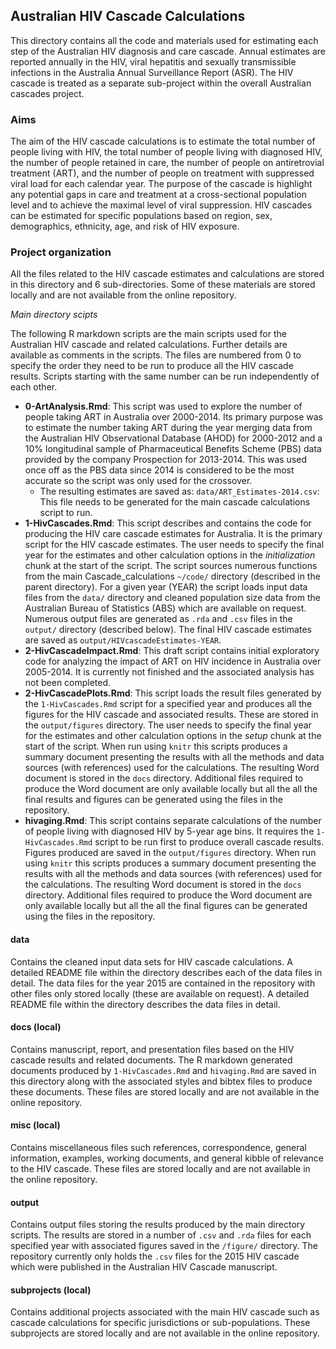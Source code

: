 ## Australian HIV Cascade Calculations ##

This directory contains all the code and materials used for estimating each step of the Australian HIV diagnosis and care cascade. Annual estimates are reported annually in the HIV, viral hepatitis and sexually transmissible infections in the Australia Annual Surveillance Report (ASR). The HIV cascade is treated as a separate sub-project within the overall Australian cascades project. 

### Aims ###

The aim of the HIV cascade calculations is to estimate the total number of people living with HIV, the total number of people living with diagnosed HIV, the number of people retained in care, the number of people on antiretrovial treatment (ART), and the number of people on treatment with suppressed viral load for each calendar year. The purpose of the cascade is highlight any potential gaps in care and treatment at a cross-sectional population level and to achieve the maximal level of viral suppression. HIV cascades can be estimated for specific populations based on region, sex, demographics, ethnicity, age, and risk of HIV exposure. 

### Project organization ###

All the files related to the HIV cascade estimates and calculations are stored in this directory and 6 sub-directories. Some of these materials are stored locally and are not available from the online repository. 

_Main directory scipts_

The following R markdown scripts are the main scripts used for the Australian HIV cascade and related calculations. Further details are available as comments in the scripts. The files are numbered from 0 to specify the order they need to be run to produce all the HIV cascade results. Scripts starting with the same number can be run independently of each other. 

- **0-ArtAnalysis.Rmd**: This script was used to explore the number of people taking ART in Australia over 2000-2014. Its primary purpose was to estimate the number taking ART during the year merging data from the Australian HIV Observational Database (AHOD) for 2000-2012 and a 10% longitudinal sample of Pharmaceutical Benefits Scheme (PBS) data provided by the company Prospection for 2013-2014. This was used once off as the PBS data since 2014 is considered to be the most accurate so the script was only used for the crossover. 
	- The resulting estimates are saved as: `data/ART_Estimates-2014.csv`: This file needs to be generated for the main cascade calculations script to run.
- **1-HivCascades.Rmd**: This script describes and contains the code for producing the HIV care 
cascade estimates for Australia. It is the primary script for the HIV cascade estimates. The user needs to specify the final year for the estimates and other calculation options in the _initialization_ chunk at the start of the script. The script sources numerous functions from the main Cascade_calculations `~/code/` directory (described in the parent directory). For a given year (YEAR) the script loads input data files from the `data/` directory and cleaned population size data from the Australian Bureau of Statistics (ABS) which are available on request. Numerous output files are generated as `.rda` and `.csv` files in the `output/` directory (described below). The final HIV cascade estimates are saved as `output/HIVcascadeEstimates-YEAR`. 
- **2-HivCascadeImpact.Rmd**: This draft script contains initial exploratory code for analyzing the impact of ART on HIV incidence in Australia over 2005-2014. It is currently not finished and the associated analysis has not been completed. 
- **2-HivCascadePlots.Rmd**: This script loads the result files generated by the `1-HivCascades.Rmd` script for a specified year and produces all the figures for the HIV cascade and associated results. These are stored in the `output/figures` directory. The user needs to specify the final year for the estimates and other calculation options in the _setup_ chunk at the start of the script. When run using `knitr` this scripts produces a summary document presenting the results with all the methods and data sources (with references) used for the calculations. The resulting Word document is stored in the `docs` directory. Additional files required to produce the Word document are only available locally but all the all the final results and figures can be generated using the files in the repository. 
- **hivaging.Rmd**: This script contains separate calculations of the number of people living with diagnosed HIV by 5-year age bins. It requires the `1-HivCascades.Rmd` script to be run first to produce overall cascade results. Figures produced are saved in the `output/figures` directory. When run using `knitr` this scripts produces a summary document presenting the results with all the methods and data sources (with references) used for the calculations. The resulting Word document is stored in the `docs` directory. Additional files required to produce the Word document are only available locally but all the all the final figures can be generated using the files in the repository.

#### data ####

Contains the cleaned input data sets for HIV cascade calculations. A detailed README file within the directory describes each of the data files in detail. The data files for the year 2015 are 
contained in the repository with other files only stored locally (these are available on request). A detailed README file within the directory describes the data files in detail.

#### docs (local) ####

Contains manuscript, report, and presentation files based on the HIV cascade results and related documents. The R markdown generated documents produced by `1-HivCascades.Rmd` and `hivaging.Rmd` are saved in this directory along with the associated styles and bibtex files to produce these documents. These files are stored locally and are not available in the online repository. 

#### misc (local) ####

Contains miscellaneous files such references, correspondence, general information, examples, working documents, and general kibble  of relevance to the HIV cascade. These files are stored locally and are not available in the online repository. 

#### output ####

Contains output files storing the results produced by the main directory scripts. The results are stored in  a number of `.csv` and `.rda` files for each specified year with associated figures saved in the `/figure/` directory. The repository currently only holds the `.csv` files for the 2015 HIV cascade which were published in the Australian HIV Cascade manuscript.

#### subprojects (local) ####

Contains additional projects associated with the main HIV cascade such as cascade calculations for specific jurisdictions or sub-populations. These subprojects are stored locally and are not available in the online repository. 








 

